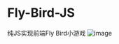 # Fly-Bird-JS
纯JS实现前端Fly Bird小游戏
 ![image](https://github.com/leungyan/Fly-Bird-JS/edit/master/1.png)
